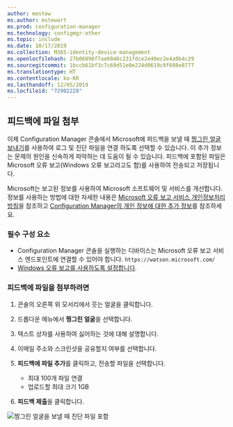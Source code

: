 ```yaml
---
author: mestew
ms.author: mstewart
ms.prod: configuration-manager
ms.technology: configmgr-other
ms.topic: include
ms.date: 10/17/2019
ms.collection: M365-identity-device-management
ms.openlocfilehash: 27b06098f7ae6046c231fdce2e40ec2e4a9b4c29
ms.sourcegitcommit: 1bccb61bf3c7c69d51e0e224d0619c8f608e8777
ms.translationtype: HT
ms.contentlocale: ko-KR
ms.lasthandoff: 12/05/2019
ms.locfileid: "72902228"
---
```

## <a name="attach-files-to-feedback"></a>피드백에 파일 첨부
<!--3555011-->
이제 Configuration Manager 콘솔에서 Microsoft에 피드백을 보낼 때 [찡그린 얼굴 보내기](/sccm/core/understand/find-help#BKMK_1806Feedback)를 사용하여 로그 및 진단 파일을 연결 하도록 선택할 수 있습니다. 이 추가 정보는 문제의 원인을 신속하게 파악하는 데 도움이 될 수 있습니다. 피드백에 포함된 파일은 Microsoft 오류 보고(Windows 오류 보고라고도 함)를 사용하여 전송되고 저장됩니다.

Microsoft는 보고된 정보를 사용하여 Microsoft 소프트웨어 및 서비스를 개선합니다. 정보를 사용하는 방법에 대한 자세한 내용은 [Microsoft 오류 보고 서비스 개인정보처리방침](https://privacy.microsoft.com/microsoft-error-reporting-privacy-statement)을 참조하고 [Configuration Manager의 개인 정보에 대한 추가 정보](/sccm/core/plan-design/security/additional-privacy)를 참조하세요.

### <a name="prerequisites"></a>필수 구성 요소
- Configuration Manager 콘솔을 실행하는 디바이스는 Microsoft 오류 보고 서비스 엔드포인트에 연결할 수 있어야 합니다. `https://watson.microsoft.com/`
- [Windows 오류 보고를 사용하도록 설정합니다](https://docs.microsoft.com/powershell/module/windowserrorreporting).

### <a name="to-attach-files-to-feedback"></a>피드백에 파일을 첨부하려면

1. 콘솔의 오른쪽 위 모서리에서 웃는 얼굴을 클릭합니다.
1. 드롭다운 메뉴에서 **찡그린 얼굴**을 선택합니다.
1. 텍스트 상자를 사용하여 싫어하는 것에 대해 설명합니다.
1. 이메일 주소와 스크린샷을 공유할지 여부를 선택합니다.
1. **피드백에 파일 추가**를 클릭하고, 전송할 파일을 선택합니다.
   - 최대 100개 파일 연결
   - 업로드할 최대 크기 1GB

1. **피드백 제출**을 클릭합니다.

![찡그린 얼굴을 보낼 때 진단 파일 포함](/sccm/core/get-started/2019/media/3556011-feedback-add-files.png)